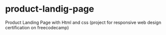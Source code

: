 # product-landig-page
Product Landing Page with Html and css (project for responsive web design certification on freecodecamp)
